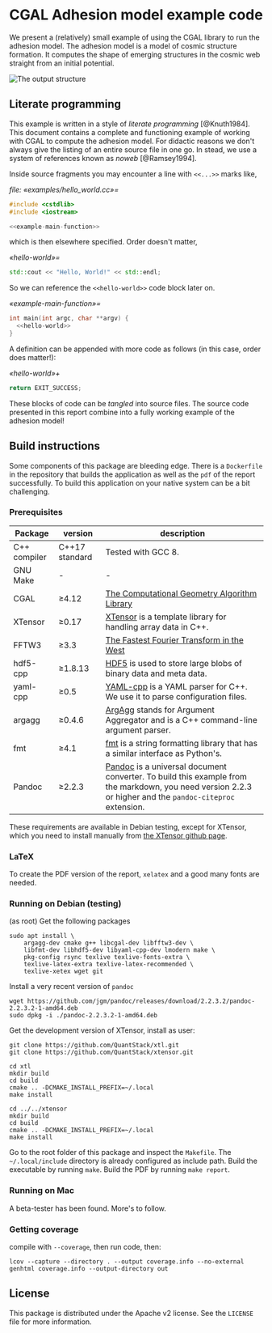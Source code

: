 # CGAL Adhesion model example code

We present a (relatively) small example of using the CGAL library to run the adhesion model. The adhesion model is a model of cosmic structure formation. It computes the shape of emerging structures in the cosmic web straight from an initial potential.

![The output structure](figures/orbit.gif)

## Literate programming

This example is written in a style of *literate programming* [@Knuth1984]. This document contains a complete and functioning example of working with CGAL to compute the adhesion model. For didactic reasons we don't always give the listing of an entire source file in one go. In stead, we use a system of references known as *noweb* [@Ramsey1994].

Inside source fragments you may encounter a line with `<<...>>` marks like,

*file: «examples/hello_world.cc»=*
```cpp
#include <cstdlib>
#include <iostream>

<<example-main-function>>
```

which is then elsewhere specified. Order doesn't matter,

*«hello-world»=*
```cpp
std::cout << "Hello, World!" << std::endl;
```

So we can reference the `<<hello-world>>` code block later on.

*«example-main-function»=*
```cpp
int main(int argc, char **argv) {
  <<hello-world>>
}
```

A definition can be appended with more code as follows (in this case, order does matter!):

*«hello-world»+*
```cpp
return EXIT_SUCCESS;
```

These blocks of code can be *tangled* into source files. The source code presented in this report combine into a fully working example of the adhesion model!

## Build instructions

Some components of this package are bleeding edge. There is a `Dockerfile` in the repository that builds the application as well as the `pdf` of the report successfully. To build this application on your native system can be a bit challenging.

### Prerequisites

| Package  | version | description |
|----------|---------|-------------|
| C++ compiler | C++17 standard | Tested with GCC 8. |
| GNU Make | - | - |
| CGAL     | ≥4.12   | [The Computational Geometry Algorithm Library](http://cgal.org) |
| XTensor  | ≥0.17   | [XTensor](http://quantstack.net/xtensor) is a template library for handling array data in C++. |
| FFTW3    | ≥3.3    | [The Fastest Fourier Transform in the West](http://www.fftw.org/) |
| hdf5-cpp | ≥1.8.13 | [HDF5](https://support.hdfgroup.org/HDF5/doc/cpplus_RM/index.html) is used to store large blobs of binary data and meta data. |
| yaml-cpp | ≥0.5    | [YAML-cpp](https://github.com/jbeder/yaml-cpp) is a YAML parser for C++. We use it to parse configuration files. |
| argagg   | ≥0.4.6  | [ArgAgg](https://github.com/vietjtnguyen/argagg) stands for Argument Aggregator and is a C++ command-line argument parser. |
| fmt      | ≥4.1    | [fmt](http://fmtlib.net/latest/index.html) is a string formatting library that has a similar interface as Python's. |
| Pandoc   | ≥2.2.3  | [Pandoc](http://pandoc.org/) is a universal document converter. To build this example from the markdown, you need version 2.2.3 or higher and the `pandoc-citeproc` extension. |

These requirements are available in Debian testing, except for XTensor, which you need to install manually from [the XTensor github page](https://github.com/quantstack/xtensor).

### LaTeX

To create the PDF version of the report, `xelatex` and a good many fonts are needed.

### Running on Debian (testing)

(as root) Get the following packages

```shell
sudo apt install \
    argagg-dev cmake g++ libcgal-dev libfftw3-dev \
    libfmt-dev libhdf5-dev libyaml-cpp-dev lmodern make \
    pkg-config rsync texlive texlive-fonts-extra \
    texlive-latex-extra texlive-latex-recommended \
    texlive-xetex wget git
```

Install a very recent version of `pandoc`

```shell
wget https://github.com/jgm/pandoc/releases/download/2.2.3.2/pandoc-2.2.3.2-1-amd64.deb
sudo dpkg -i ./pandoc-2.2.3.2-1-amd64.deb
```

Get the development version of XTensor, install as user:

```shell
git clone https://github.com/QuantStack/xtl.git
git clone https://github.com/QuantStack/xtensor.git

cd xtl
mkdir build
cd build
cmake .. -DCMAKE_INSTALL_PREFIX=~/.local
make install

cd ../../xtensor
mkdir build
cd build
cmake .. -DCMAKE_INSTALL_PREFIX=~/.local
make install
```

Go to the root folder of this package and inspect the `Makefile`. The `~/.local/include` directory is already configured as include path. Build the executable by running `make`. Build the PDF by running `make report`.

### Running on Mac

A beta-tester has been found. More's to follow.

### Getting coverage

compile with `--coverage`, then run code, then:

```shell
lcov --capture --directory . --output coverage.info --no-external
genhtml coverage.info --output-directory out
```

## License

This package is distributed under the Apache v2 license. See the `LICENSE` file for more information.